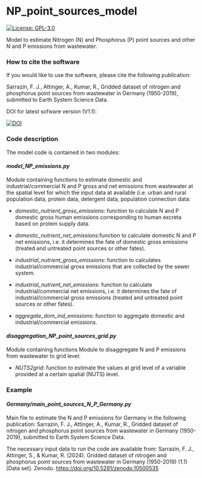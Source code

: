 # NP_point_sources_model
[![License: GPL-3.0](https://img.shields.io/badge/License-GPL3.0-yellow.svg)](https://www.gnu.org/licenses/gpl-3.0.en.html)

Model to estimate Nitrogen (N) and Phosphorus (P) point sources and other N and P emissions from wastewater. 

### How to cite the software

If you would like to use the software, please cite the following publication:

Sarrazin, F. J., Attinger, A., Kumar, R., Gridded dataset of nitrogen and phosphorus point sources from wastewater in Germany (1950-2019), submitted to Earth System Science Data.

DOI for latest sofware version (V1.1): 

[![DOI](https://zenodo.org/badge/DOI/10.5281/zenodo.10500705.svg)](https://doi.org/10.5281/zenodo.10500705)

### Code description

The model code is contained in two modules:

#### *model_NP_emissions.py*

Module containing functions to estimate domestic and industrial/commercial N and P gross and net emissions from wastewater at the spatial level for which the input data at available (i.e. urban and rural population data, protein data, detergent data, population connection data:

- *domestic_nutrient_gross_emissions*: function to calculate N and P domestic gross human emissions corresponding to human excreta based on protein supply data.

- *domestic_nutrient_net_emissions*:function to calculate domestic N and P net emissions, i.e. it determines the fate of domestic gross emissions (treated and untreated point sources or other fates).

- *industrial_nutrient_gross_emissions*: function to calculates industrial/commercial gross emissions that are collected by the sewer system.

- *industrial_nutrient_net_emissions*: function to calculate industrial/commercial net emissions, i.e. it determines the fate of industrial/commercial gross emissions (treated and untreated point sources or other fates).

- *aggregate_dom_ind_emissions*: function to aggregate domestic and industrial/commercial emissions. 

#### *disaggregation_NP_point_sources_grid.py*

Module containing functions Module to disaggregate N and P emissions from wastewater to grid level:

- *NUTS2grid*: function to estimate the values at grid level of a variable provided at a certain spatial (NUTS) level.

### Example

#### *Germany/main_point_sources_N_P_Germany.py*

Main file to estimate the N and P emissions for Germany in the following publication: Sarrazin, F. J., Attinger, A., Kumar, R., Gridded dataset of nitrogen and phosphorus point sources from wastewater in Germany (1950-2019), submitted to Earth System Science Data. 

The necessary input data to run the code are available from: Sarrazin, F. J., Attinger, S., & Kumar, R. (2024). Gridded dataset of nitrogen and phosphorus point sources from wastewater in Germany (1950-2019) (1.1) [Data set]. Zenodo. https://doi.org/10.5281/zenodo.10500535
